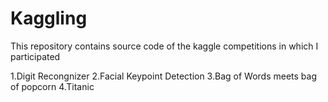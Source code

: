 # Kaggling
This repository contains source code of the kaggle competitions in which I participated

1.Digit Recongnizer
2.Facial Keypoint Detection
3.Bag of Words meets bag of popcorn
4.Titanic